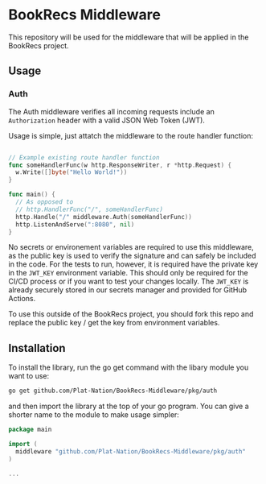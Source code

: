 # BookRecs Middleware

This repository will be used for the middleware that will be applied in the BookRecs project.

## Usage

### Auth
The Auth middleware verifies all incoming requests include an `Authorization` header with a valid JSON Web Token (JWT). 

Usage is simple, just attatch the middleware to the route handler function:
```go

// Example existing route handler function
func someHandlerFunc(w http.ResponseWriter, r *http.Request) {
  w.Write([]byte("Hello World!"))
}

func main() {
  // As opposed to
  // http.HandlerFunc("/", someHandlerFunc)
  http.Handle("/" middleware.Auth(someHandlerFunc))
  http.ListenAndServe(":8080", nil)
}
```

No secrets or environement variables are required to use this middleware, as the public key is used to verify the signature and can safely be included in the code. For the tests to run, however, it is required have the private key in the `JWT_KEY` environment variable. This should only be required for the CI/CD process or if you want to test your changes locally. The `JWT_KEY` is already securely stored in our secrets manager and provided for GitHub Actions.

To use this outside of the BookRecs project, you should fork this repo and replace the public key / get the key from environment variables.



## Installation

To install the library, run the go get command with the libary module you want to use:

```sh
go get github.com/Plat-Nation/BookRecs-Middleware/pkg/auth
```

and then import the library at the top of your go program. You can give a shorter name to the module to make usage simpler:

```go
package main

import (
  middleware "github.com/Plat-Nation/BookRecs-Middleware/pkg/auth"
)

...
```